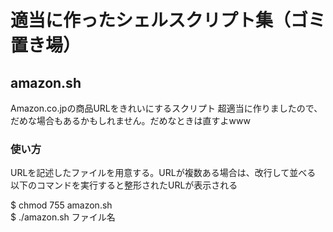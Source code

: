 # 適当に作ったシェルスクリプト集（ゴミ置き場）

## amazon.sh
Amazon.co.jpの商品URLをきれいにするスクリプト 
超適当に作りましたので、だめな場合もあるかもしれません。だめなときは直すよwww  


### 使い方
URLを記述したファイルを用意する。URLが複数ある場合は、改行して並べる  
以下のコマンドを実行すると整形されたURLが表示される  

$ chmod 755 amazon.sh  
$ ./amazon.sh ファイル名  

